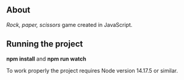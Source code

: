 ## About
*Rock, paper, scissors* game created in JavaScript.

## Running the project
**npm install** and **npm run watch**

To work properly the project requires Node version 14.17.5 or similar.